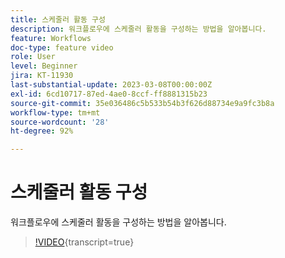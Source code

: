 ```yaml
---
title: 스케줄러 활동 구성
description: 워크플로우에 스케줄러 활동을 구성하는 방법을 알아봅니다.
feature: Workflows
doc-type: feature video
role: User
level: Beginner
jira: KT-11930
last-substantial-update: 2023-03-08T00:00:00Z
exl-id: 6cd10717-87ed-4ae0-8ccf-ff8881315b23
source-git-commit: 35e036486c5b533b54b3f626d88734e9a9fc3b8a
workflow-type: tm+mt
source-wordcount: '28'
ht-degree: 92%

---
```


# 스케줄러 활동 구성

워크플로우에 스케줄러 활동을 구성하는 방법을 알아봅니다.

>[!VIDEO](https://video.tv.adobe.com/v/3416037?quality=12&learn=on){transcript=true}
